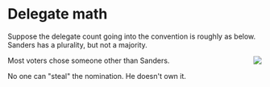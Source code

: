 # Delegate math
Suppose the delegate count going into the convention is roughly as below. Sanders has a plurality, but not a majority. 

<img src="http://scripting.com/images/2020/02/27/delegateCountSheet.png" border="0" align="right">

Most voters chose someone other than Sanders. 

No one can "steal" the nomination. He doesn't own it.

